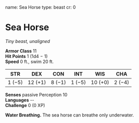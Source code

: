 name: Sea Horse
type: beast
cr: 0

# Sea Horse 
_Tiny beast, unaligned_

**Armor Class** 11    
**Hit Points** 1 (1d4 − 1)    
**Speed** 0 ft., swim 20 ft. 

| STR     | DEX     | CON     | INT     | WIS     | CHA     |
|---------|---------|---------|---------|---------|---------|
| 1 (−5)  | 12 (+1) | 8 (−1)  | 1 (−5)  | 10 (+0) | 2 (−4)  |  

**Senses** passive Perception 10    
**Languages** --    
**Challenge** 0 (0 XP) 

**Water Breathing.** The sea horse can breathe only underwater. 
